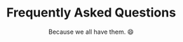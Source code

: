 ---
title: "Frequently Asked Questions"
subtitle: "Because we all have them. 😄"
# meta description
description: "Frequently Asked Questions"
draft: false
layout: "faq"

faq_list:
- title: "I heard that Autism is caused by vaccinations. Is that true?"
  content: 'No, it is not true. There have been many studies done to try to find a link and none have. Here is a good resource for you to [learn more](https://www.cdc.gov/vaccinesafety/concerns/autism.html)'

- title: "Do you support the use of functioning labels?"
  content: "No, you can see my viewpoint on that topic [here](/functioning-labels/)"
  
---